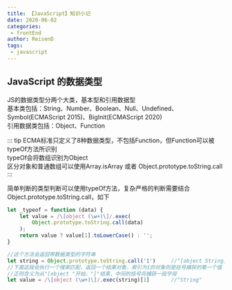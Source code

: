 ```yaml
---
title: 【JavaScript】知识小记
date: 2020-06-02
categories:
 - frontEnd
author: ReisenD
tags:
 - javascript
---
```


## JavaScript 的数据类型

JS的数据类型分两个大类，基本型和引用数据型  
基本类包括：String、Number、Boolean、Null、Undefined、Symbol(ECMAScript 2015)、BigInit(ECMAScript 2020)  
引用数据类包括：Object、Function

::: tip
ECMA标准只定义了8种数据类型，不包括Function，但Function可以被typeOf方法所识别  
typeOf会将数组识别为Object  
区分对象和普通数组可以使用Array.isArray 或者 Object.prototype.toString.call
:::

简单判断的类型判断可以使用typeOf方法，复杂严格的判断需要结合Object.prototype.toString.call，如下
``` js
let _typeof = function (data) {
    let value = /\[object (\w+)\]/.exec(
        Object.prototype.toString.call(data)
    );
    return value ? value[1].toLowerCase() : '';
}
```

``` js
//这个方法会返回带数据类型的字符串
let string = Object.prototype.toString.call('1')     //"[object String]"
//下面这段会执行一个搜索匹配，返回一个结果对象，索引为1的对象则是括号捕获的第一个值
//正则含义为从"[object "开始，"]"结束，中间的括号将捕获一段字母
let value = /\[object (\w+)\]/.exec(string)[1]       //"String"
```
